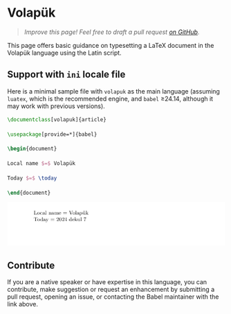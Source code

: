 # Volapük

<blockquote>
  <p><em>Improve this page! Feel free to draft a pull request <a href="https://github.com/latex3/babel/tree/docs/docs">on GitHub</a>.</em></p>
</blockquote>

This page offers basic guidance on typesetting a LaTeX document in the
Volapük language using the Latin script.

## Support with `ini` locale file

Here is a minimal sample file with `volapuk` as the main language
(assuming `luatex`, which is the recommended engine, and `babel` ≥24.14,
although it may work with previous versions).

```tex
\documentclass[volapuk]{article}

\usepackage[provide=*]{babel}

\begin{document}

Local name $=$ Volapük

Today $=$ \today

\end{document}
```

![](../media/locale-volapuk.png)

## Contribute

If you are a native speaker or have expertise in this language, you can
contribute, make suggestion or request an enhancement by submitting a
pull request, opening an issue, or contacting the Babel maintainer with
the link above.